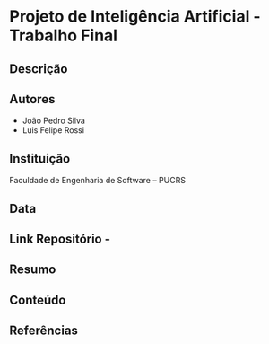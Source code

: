 # Projeto de Inteligência Artificial - Trabalho Final

## Descrição


## Autores
- João Pedro Silva
- Luis Felipe Rossi

## Instituição
Faculdade de Engenharia de Software – PUCRS

## Data


## Link Repositório - 

## Resumo


## Conteúdo


## Referências

